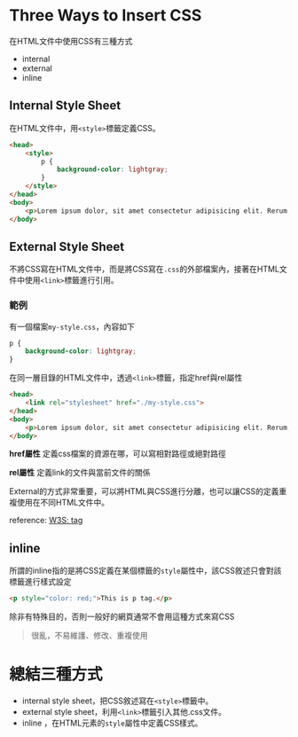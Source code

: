 # Three Ways to Insert CSS

在HTML文件中使用CSS有三種方式
- internal
- external
- inline

## Internal Style Sheet

在HTML文件中，用```<style>```標籤定義CSS。

```html
<head>
    <style>
        p {
            background-color: lightgray;
        }
    </style>
</head>
<body>
    <p>Lorem ipsum dolor, sit amet consectetur adipisicing elit. Rerum, cupiditate.</p></p>
</body>
```

## External Style Sheet

不將CSS寫在HTML文件中，而是將CSS寫在```.css```的外部檔案內，接著在HTML文件中使用```<link>```標籤進行引用。

### 範例

有一個檔案```my-style.css```，內容如下
```css
p {
    background-color: lightgray;
}
```

在同一層目錄的HTML文件中，透過```<link>```標籤，指定href與rel屬性

```html
<head>
    <link rel="stylesheet" href="./my-style.css">
</head>
<body>
    <p>Lorem ipsum dolor, sit amet consectetur adipisicing elit. Rerum, cupiditate.</p></p>
</body>
```

**href屬性**
定義css檔案的資源在哪，可以寫相對路徑或絕對路徑

**rel屬性**
定義link的文件與當前文件的關係

External的方式非常重要，可以將HTML與CSS進行分離，也可以讓CSS的定義重複使用在不同HTML文件中。

reference: [W3S: <link> tag](https://www.w3schools.com/tags/tag_link.asp)

## inline

所謂的inline指的是將CSS定義在某個標籤的```style```屬性中，該CSS敘述只會對該標籤進行樣式設定

```html
<p style="color: red;">This is p tag.</p>
```

除非有特殊目的，否則一般好的網頁通常不會用這種方式來寫CSS

> 很亂，不易維護、修改、重複使用

# 總結三種方式

- internal style sheet，把CSS敘述寫在```<style>```標籤中。
- external style sheet，利用```<link>```標籤引入其他.css文件。
- inline ，在HTML元素的```style```屬性中定義CSS樣式。
